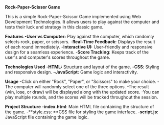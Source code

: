 **Rock-Paper-Scissor Game**

This is a simple Rock-Paper-Scissor Game implemented using Web Development Technologies. It allows users to play against the computer and tests their luck and strategy in this classic game.

**Features**
**-User vs Computer:** Play against the computer, which randomly selects rock, paper, or scissors.
-**Real-Time Feedback:** Displays the result of each round immediately.
-**Interactive UI:** User-friendly and responsive design for a seamless experience.
-**Score Tracking:** Keeps track of the user's and computer's scores throughout the game.

**Technologies Used**
-**HTML:** Structure and layout of the game.
-**CSS**: Styling and responsive design.
-**JavaScript:** Game logic and interactivity.

**Usage**
-Click on either "Rock", "Paper", or "Scissors" to make your choice.
-The computer will randomly select one of the three options.
-The result (win, lose, or draw) will be displayed along with the updated score.
-You can play multiple rounds, and the scores will be tracked throughout the session.

**Project Structure**
-**index.html**: Main HTML file containing the structure of the game.
-**style.css: **CSS file for styling the game interface.
-**script.js:** JavaScript file containing the game logic.
